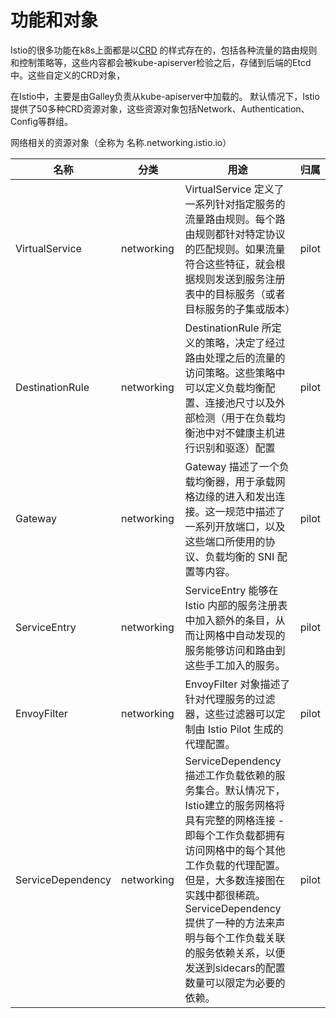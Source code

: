 # 功能和对象

Istio的很多功能在k8s上面都是以[CRD](https://y04h4pmzvxx.feishu.cn/wiki/Ebyhw2gSMiuovskxFeQcQbzdnrf) 的样式存在的，包括各种流量的路由规则和控制策略等，这些内容都会被kube-apiserver检验之后，存储到后端的Etcd中。这些自定义的CRD对象，

在Istio中，主要是由Galley负责从kube-apiserver中加载的。 默认情况下，Istio提供了50多种CRD资源对象，这些资源对象包括Network、Authentication、Config等群组。

网络相关的资源对象（全称为 名称.networking.istio.io）

<table data-header-hidden><thead><tr><th width="140">名称</th><th width="115">分类</th><th width="444">用途</th><th>归属</th></tr></thead><tbody><tr><td>VirtualService</td><td>networking</td><td>VirtualService 定义了一系列针对指定服务的流量路由规则。每个路由规则都针对特定协议的匹配规则。如果流量符合这些特征，就会根据规则发送到服务注册表中的目标服务（或者目标服务的子集或版本）</td><td>pilot</td></tr><tr><td>DestinationRule</td><td>networking</td><td>DestinationRule 所定义的策略，决定了经过路由处理之后的流量的访问策略。这些策略中可以定义负载均衡配置、连接池尺寸以及外部检测（用于在负载均衡池中对不健康主机进行识别和驱逐）配置</td><td>pilot</td></tr><tr><td>Gateway</td><td>networking</td><td>Gateway 描述了一个负载均衡器，用于承载网格边缘的进入和发出连接。这一规范中描述了一系列开放端口，以及这些端口所使用的协议、负载均衡的 SNI 配置等内容。</td><td>pilot</td></tr><tr><td>ServiceEntry</td><td>networking</td><td>ServiceEntry 能够在 Istio 内部的服务注册表中加入额外的条目，从而让网格中自动发现的服务能够访问和路由到这些手工加入的服务。</td><td>pilot</td></tr><tr><td>EnvoyFilter</td><td>networking</td><td>EnvoyFilter 对象描述了针对代理服务的过滤器，这些过滤器可以定制由 Istio Pilot 生成的代理配置。</td><td>pilot</td></tr><tr><td>ServiceDependency</td><td>networking</td><td>ServiceDependency描述工作负载依赖的服务集合。默认情况下，Istio建立的服务网格将具有完整的网格连接 - 即每个工作负载都拥有访问网格中的每个其他工作负载的代理配置。但是，大多数连接图在实践中都很稀疏。ServiceDependency提供了一种的方法来声明与每个工作负载关联的服务依赖关系，以便发送到sidecars的配置数量可以限定为必要的依赖。</td><td>pilot</td></tr></tbody></table>
